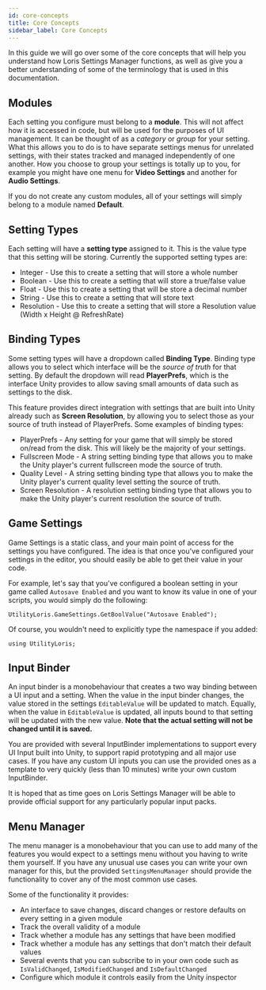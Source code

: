 ```yaml
---
id: core-concepts
title: Core Concepts
sidebar_label: Core Concepts
---
```

In this guide we will go over some of the core concepts that will help you understand how Loris Settings Manager functions, as well as give you a better understanding of some of the terminology that is used in this documentation.

## Modules
Each setting you configure must belong to a **module**. This will not affect how it is accessed in code, but will be used for the purposes of UI management. It can be thought of as a *category* or *group* for your setting. What this allows you to do is to have separate settings menus for unrelated settings, with their states tracked and managed independently of one another. How you choose to group your settings is totally up to you, for example you might have one menu for **Video Settings** and another for **Audio Settings**. 

If you do not create any custom modules, all of your settings will simply belong to a module named **Default**.

## Setting Types
Each setting will have a **setting type** assigned to it. This is the value type that this setting will be storing. Currently the supported setting types are:

 - Integer - Use this to create a setting that will store a whole number
 - Boolean - Use this to create a setting that will store a true/false value
 - Float - Use this to create a setting that will be store a decimal number
 - String - Use this to create a setting that will store text
 - Resolution - Use this to create a setting that will store a Resolution value (Width x Height @ RefreshRate)

## Binding Types
Some setting types will have a dropdown called **Binding Type**. Binding type allows you to select which interface will be the *source of truth* for that setting. By default the dropdown will read **PlayerPrefs**, which is the interface Unity provides to allow saving small amounts of data such as settings to the disk. 

This feature provides direct integration with settings that are built into Unity already such as **Screen Resolution**, by allowing you to select those as your source of truth instead of PlayerPrefs. Some examples of binding types:

 - PlayerPrefs - Any setting for your game that will simply be stored on/read from the disk. This will likely be the majority of your settings.
 - Fullscreen Mode - A string setting binding type that allows you to make the Unity player's current fullscreen mode the source of truth.
 - Quality Level - A string setting binding type that allows you to make the Unity player's current quality level setting the source of truth.
 - Screen Resolution - A resolution setting binding type that allows you to make the Unity player's current resolution the source of truth.

## Game Settings
Game Settings is a static class, and your main point of access for the settings you have configured. The idea is that once you've configured your settings in the editor, you should easily be able to get their value in your code. 

For example, let's say that you've configured a boolean setting in your game called `Autosave Enabled` and you want to know its value in one of your scripts, you would simply do the following:

`UtilityLoris.GameSettings.GetBoolValue("Autosave Enabled");`

Of course, you wouldn't need to explicitly type the namespace if you added:

`using UtilityLoris;`

## Input Binder
An input binder is a monobehaviour that creates a two way binding between a UI input and a setting. When the value in the input binder changes, the value stored in the settings `EditableValue` will be updated to match. Equally, when the value in `EditableValue` is updated, all inputs bound to that setting will be updated with the new value. **Note that the actual setting will not be changed until it is saved.**

You are provided with several InputBinder implementations to support every UI Input built into Unity, to support rapid prototyping and all major use cases. If you have any custom UI inputs you can use the provided ones as a template to very quickly (less than 10 minutes) write your own custom InputBinder. 

It is hoped that as time goes on Loris Settings Manager will be able to provide official support for any particularly popular input packs.

## Menu Manager
The menu manager is a monobehaviour that you can use to add many of the features you would expect to a settings menu without you having to write them yourself. If you have any unusual use cases you can write your own manager for this, but the provided `SettingsMenuManager` should provide the functionality to cover any of the most common use cases.

Some of the functionality it provides:

 - An interface to save changes, discard changes or restore defaults on every setting in a given module
 - Track the overall validity of a module
 - Track whether a module has any settings that have been modified
 - Track whether a module has any settings that don't match their default values
 - Several events that you can subscribe to in your own code such as `IsValidChanged`, `IsModifiedChanged` and `IsDefaultChanged`
 - Configure which module it controls easily from the Unity inspector
